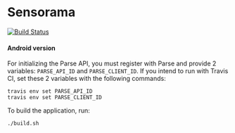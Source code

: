 # Sensorama

[![Build Status](https://travis-ci.org/wkoszek/sensorama.svg?branch=master)](https://travis-ci.org/wkoszek/sensorama)

#### Android version

For initializing the Parse API, you must register with Parse and provide 2
variables: `PARSE_API_ID` and `PARSE_CLIENT_ID`. If you intend to run with
Travis CI, set these 2 variables with the following commands:

	travis env set PARSE_API_ID
	travis env set PARSE_CLIENT_ID

To build the application, run:

	./build.sh

